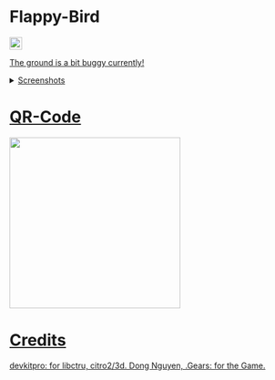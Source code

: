 # Flappy-Bird 

<img height="22" src="https://img.shields.io/github/downloads/NPI-D7/Flappy-Bird/total.svg?style=for-the-badge"> <a href="https://github.com/NPI-D7/Flappy-Bird/releases">

The ground is a bit buggy currently!

<details closed>
<summary>Screenshots</summary>
<br>

![Fb](https://user-images.githubusercontent.com/71647024/162621212-528316ee-5ddf-42cb-8efb-28ab9be001f0.png)
![Diffrent Colers](https://user-images.githubusercontent.com/71647024/162621218-0e25ceca-5885-457b-a45c-3290e3e25ebc.png)
![Flying](https://user-images.githubusercontent.com/71647024/162621219-9b32029d-609f-443f-b85b-6cc2a4a79c2b.png)
![Gover](https://user-images.githubusercontent.com/71647024/162621226-3b254304-3fc5-411f-8753-42993771c9cd.png)
</details>

# QR-Code
<img src="https://user-images.githubusercontent.com/71647024/162621632-443d20c7-c848-4ba2-a26d-3a8e94412c20.png" width="300">

# Credits
devkitpro: for libctru, citro2/3d.
Dong Nguyen, .Gears: for the Game.
